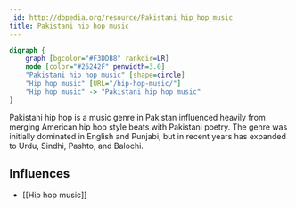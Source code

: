 ```yaml
---
_id: http://dbpedia.org/resource/Pakistani_hip_hop_music
title: Pakistani hip hop music
---
```


```dot
digraph {
	graph [bgcolor="#F3DDB8" rankdir=LR]
	node [color="#26242F" penwidth=3.0]
	"Pakistani hip hop music" [shape=circle]
	"Hip hop music" [URL="/hip-hop-music/"]
	"Hip hop music" -> "Pakistani hip hop music"
}
```

Pakistani hip hop is a music genre in Pakistan influenced heavily from merging American hip hop style beats with Pakistani poetry. The genre was initially dominated in English and Punjabi, but in recent years has expanded to Urdu, Sindhi, Pashto, and Balochi.

## Influences
- [[Hip hop music]]
